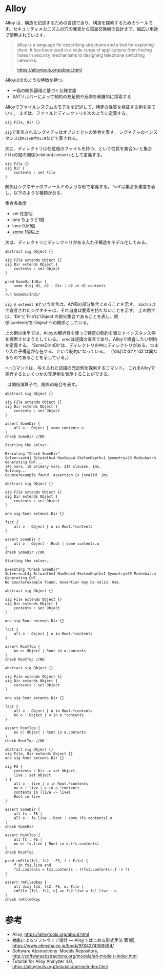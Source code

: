 # Alloy

Alloy は、構造を記述するための言語であり、構造を探索するためのツールです。セキュリティメカニズムの穴の発見から電話交換網の設計まで、幅広い用途で使用されています。

> Alloy is a language for describing structures and a tool for exploring them. It has been used in a wide range of applications from finding holes in security mechanisms to designing telephone switching networks.
> 
> https://alloytools.org/about.html

Alloyは次のような特徴を持つ。

- 一階の関係論理に基づく仕様言語
- SATソルバーによって制約の充足例や反例を網羅的に探索する

Alloyでファイルシステムのモデルを記述して、特定の性質を検証する例を見ていく。
まずは、ファイルとディレクトリを次のように定義する。

```Alloy
sig File, Dir {}
```

`sig`で宣言されるシグネチャはオブジェクトの集合を表す。
シグネチャのインスタンスは`File0`や`Dir0`などで表される。

次に、ディレクトリは任意個のファイルを持つ、という性質を集合`Dir`と集合`File`の間の関係(relation)`contents`として定義する。

```Alloy
sig File {}
sig Dir {
    contents : set File
}
```

関係はシグネチャのフィールドのような形で定義する。
‘set‘は集合多重度を表し、以下のような種類がある、

集合多重度
- set 任意個
- one ちょうど1個
- lone 0か1個
- some 1個以上

次は、ディレクトリにディレクトリがある入れ子構造をモデル化してみる。

```Alloy
abstract sig Object {}

sig File extends Object {}
sig Dir extends Object {
    contents : set Object
}

pred SomeDirInDir {
    some disj d1, d2 : Dir | d2 in d1.contents
}
run SomeDirInDir
```

`sig A extends B`という宣言は、AがBの部分集合であることを示す。
`abstract`で宣言されたシグネチャは、それ自身は要素を持たないことを示す。
上の例では、‘Dir‘と‘File‘は‘Object‘の部分集合であることを表し、関係‘contents‘を‘Object‘への関係としている。

上の例の後半では、Alloyの解析器を使って特定の制約を満たすインスタンス例を探索させようとしている。
`pred`は述語の宣言であり、Alloyで検査したい制約を定義する。
‘SomeDirInDir‘は、ディレクトリの中にディレクトリがある、つまり入れ子構造が存在する、という制約になっている。
（‘disj‘は‘d1‘と‘d2‘は異なるものであることを示している。）

`run`コマンドは、与えられた述語の充足例を探索するコマンド。
これをAlloyで実行するといくつかの充足例を表示することができる。

`.`は関係演算子で、関係の結合を表す。


```Alloy
abstract sig Object {}

sig File extends Object {}
sig Dir extends Object {
    contents : set Object
}

assert SomeDir {
    all o : Object | some contents.o
}
check SomeDir //NG
```
```
Starting the solver...

Executing "Check SomeDir"
Solver=sat4j Bitwidth=4 MaxSeq=4 SkolemDepth=1 Symmetry=20 Mode=batch
Generating CNF...
146 vars. 18 primary vars. 214 clauses. 1ms.
Solving...
Counterexample found. Assertion is invalid. 2ms.
```

```Alloy
abstract sig Object {}

sig File extends Object {}
sig Dir extends Object {
    contents : set Object
}

one sig Root extends Dir {}

fact {
    all o : Object | o in Root.*contents
}

assert SomeDir {
    all o : Object - Root | some contents.o
}
check SomeDir //OK
```
```
Starting the solver...

Executing "Check SomeDir"
Solver=sat4j Bitwidth=4 MaxSeq=4 SkolemDepth=1 Symmetry=20 Mode=batch
Generating CNF...
No counterexample found. Assertion may be valid. 0ms.
```


```Alloy
abstract sig Object {}

sig File extends Object {}
sig Dir extends Object {
    contents : set Object
}

one sig Root extends Dir {}

fact {
    all o : Object | o in Root.*contents
}

assert RootTop {
    no o: Object | Root in o.contents
}
check RootTop //NG
```

```Alloy
abstract sig Object {}

sig File extends Object {}
sig Dir extends Object {
    contents : set Object
}

one sig Root extends Dir {}

fact {
    all o : Object | o in Root.*contents
    no o : Object | o in o.^contents
}

assert RootTop {
    no o: Object | Root in o.contents
}
check RootTop //OK
```


```Alloy
abstract sig Object {}
sig File, Dir extends Object {}
one sig Root extends Dir {}

sig FS {
    contents : Dir -> set Object,
    live : set Object
} {
    all o : live | o in Root.*contents
    no o : live | o in o.^contents
    contents in (live -> live)
    Root in live
}

assert SomeDir {
    all fs : FS |
    all o : fs.live - Root | some (fs.contents).o
}
check SomeDir

assert RootTop {
    all fs : FS |
    no o: fs.live | Root in o.(fs.contents)
}
check RootTop

pred rmFile(fs1, fs2 : FS, f : File) {
    f in fs1.live and
    fs2.contents = fs1.contents - ((fs1.contents).f -> f)
}

assert rmFileOkay {
    all disj fs1, fs2: FS, o: File |
    rmFile [fs1, fs2, o] => fs2.live = fs1.live - o
} 
check rmFileOkay
```


# 参考
- Alloy, https://alloytools.org/about.html
- 抽象によるソフトウェア設計 ― Alloyではじめる形式手法 第1版, https://www.ohmsha.co.jp/book/9784274068584/
- Software Abstractions: Models Repository, http://softwareabstractions.org/models/a4-models-index.html
- Tutorial for Alloy Analyzer 4.0, https://alloytools.org/tutorials/online/index.html

